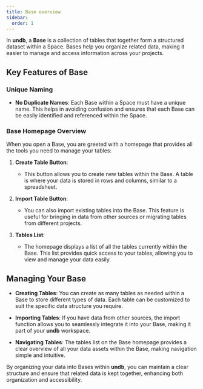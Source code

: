 ```yaml
---
title: Base overview
sidebar:
  order: 1
---
```


In **undb**, a **Base** is a collection of tables that together form a structured dataset within a Space. Bases help you organize related data, making it easier to manage and access information across your projects.

## Key Features of Base

### Unique Naming

- **No Duplicate Names**: Each Base within a Space must have a unique name. This helps in avoiding confusion and ensures that each Base can be easily identified and referenced within the Space.

### Base Homepage Overview

When you open a Base, you are greeted with a homepage that provides all the tools you need to manage your tables:

1. **Create Table Button**:

   - This button allows you to create new tables within the Base. A table is where your data is stored in rows and columns, similar to a spreadsheet.

2. **Import Table Button**:

   - You can also import existing tables into the Base. This feature is useful for bringing in data from other sources or migrating tables from different projects.

3. **Tables List**:
   - The homepage displays a list of all the tables currently within the Base. This list provides quick access to your tables, allowing you to view and manage your data easily.

## Managing Your Base

- **Creating Tables**: You can create as many tables as needed within a Base to store different types of data. Each table can be customized to suit the specific data structure you require.

- **Importing Tables**: If you have data from other sources, the import function allows you to seamlessly integrate it into your Base, making it part of your **undb** workspace.

- **Navigating Tables**: The tables list on the Base homepage provides a clear overview of all your data assets within the Base, making navigation simple and intuitive.

By organizing your data into Bases within **undb**, you can maintain a clear structure and ensure that related data is kept together, enhancing both organization and accessibility.

